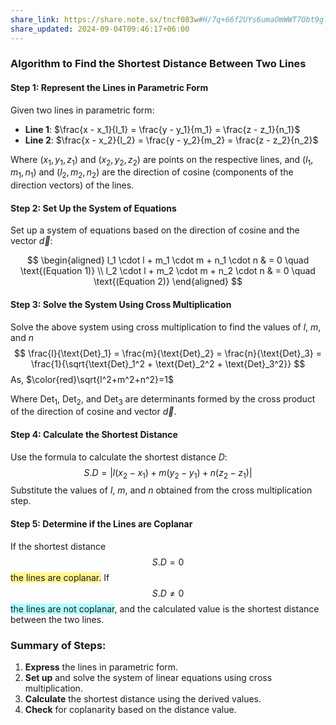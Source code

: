 ```yaml
---
share_link: https://share.note.sx/tncf083w#H/7q+66f2UYs6umaOmWWT7Obt9glAyAJH9TCOjabdOw
share_updated: 2024-09-04T09:46:17+06:00
---
```

### Algorithm to Find the Shortest Distance Between Two Lines
#### Step 1: Represent the Lines in Parametric Form
Given two lines in parametric form:

- **Line 1**: $\frac{x - x_1}{l_1} = \frac{y - y_1}{m_1} = \frac{z - z_1}{n_1}$
- **Line 2**: $\frac{x - x_2}{l_2} = \frac{y - y_2}{m_2} = \frac{z - z_2}{n_2}$

Where $(x_1, y_1, z_1)$ and $(x_2, y_2, z_2)$ are points on the respective lines, and $(l_1, m_1, n_1)$ and $(l_2, m_2, n_2)$ are the direction of cosine (components of the direction vectors) of the lines.
#### Step 2: Set Up the System of Equations
Set up a system of equations based on the direction of cosine and the vector $\vec{d}$:

$$
\begin{aligned}
    l_1 \cdot l + m_1 \cdot m + n_1 \cdot n & = 0 \quad \text{(Equation 1)} \\
    l_2 \cdot l + m_2 \cdot m + n_2 \cdot n & = 0 \quad \text{(Equation 2)}
\end{aligned}
$$
#### Step 3: Solve the System Using Cross Multiplication
Solve the above system using cross multiplication to find the values of $l$, $m$, and $n$
$$
\frac{l}{\text{Det}_1} = \frac{m}{\text{Det}_2} = \frac{n}{\text{Det}_3} = \frac{1}{\sqrt{\text{Det}_1^2 + \text{Det}_2^2 + \text{Det}_3^2}}
$$
As, $\color{red}\sqrt{l^2+m^2+n^2}=1$

Where $\text{Det}_1$, $\text{Det}_2$, and $\text{Det}_3$ are determinants formed by the cross product of the direction of cosine and vector $\vec{d}$.
#### Step 4: Calculate the Shortest Distance
Use the formula to calculate the shortest distance $D$:
$$S.D = |l(x_2 - x_1) + m(y_2 - y_1) + n(z_2 - z_1)|$$
Substitute the values of $l$, $m$, and $n$ obtained from the cross multiplication step.
#### Step 5: Determine if the Lines are Coplanar
If the shortest distance $$S.D = 0$$<span style="background:#fff88f">the lines are coplanar.</span> 
If $$S.D \neq 0$$<span style="background:#b1ffff">the lines are not coplanar</span>, and the calculated value is the shortest distance between the two lines.
### Summary of Steps:
1. **Express** the lines in parametric form.
2. **Set up** and solve the system of linear equations using cross multiplication.
3. **Calculate** the shortest distance using the derived values.
4. **Check** for coplanarity based on the distance value.
